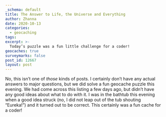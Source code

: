 ```yaml
---
_schema: default
title: The Answer to Life, the Universe and Everything
author: Zhanna
date: 2020-10-13
categories:
  - geocaching
tags:
excerpt: >-
  Today’s puzzle was a fun little challenge for a coder!
geocaches: true
surveymarks: false
post_id: 12667
layout: post
---
```


No, this isn’t one of *those* kinds of posts. I certainly don’t have any actual answers to major questions, but we did solve a fun geocache puzzle this evening. We had come across this listing a few days ago, but didn’t have any good ideas about what to do with it. I was in the bathtub this evening when a good idea struck (no, I did not leap out of the tub shouting “Eureka!”) and it turned out to be correct. This certainly was a fun cache for a coder!
